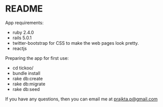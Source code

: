 # README

App requirements:

* ruby 2.4.0
* rails 5.0.1
* twitter-bootstrap for CSS to make the web pages look pretty.
* reactjs

Preparing the app for first use:

* cd tickoo/
* bundle install
* rake db:create
* rake db:migrate
* rake db:seed

If you have any questions, then you can email me at prajkta.p@gmail.com